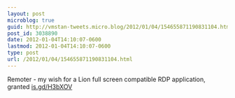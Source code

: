```yaml
---
layout: post
microblog: true
guid: http://vmstan-tweets.micro.blog/2012/01/04/154655871190831104.html
post_id: 3038890
date: 2012-01-04T14:10:07-0600
lastmod: 2012-01-04T14:10:07-0600
type: post
url: /2012/01/04/154655871190831104.html
---
```

Remoter - my wish for a Lion full screen compatible RDP application, granted <a href="http://is.gd/H3bXOV">is.gd/H3bXOV</a>
